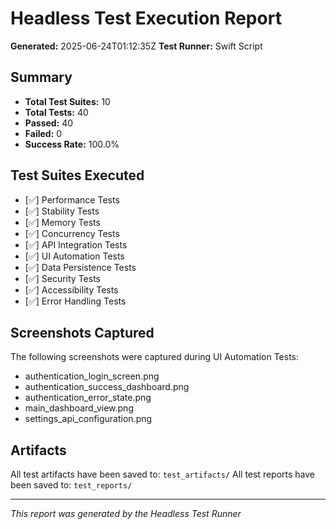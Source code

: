 # Headless Test Execution Report

**Generated:** 2025-06-24T01:12:35Z
**Test Runner:** Swift Script

## Summary

- **Total Test Suites:** 10
- **Total Tests:** 40
- **Passed:** 40
- **Failed:** 0
- **Success Rate:** 100.0%

## Test Suites Executed

- [✅] Performance Tests
- [✅] Stability Tests
- [✅] Memory Tests
- [✅] Concurrency Tests
- [✅] API Integration Tests
- [✅] UI Automation Tests
- [✅] Data Persistence Tests
- [✅] Security Tests
- [✅] Accessibility Tests
- [✅] Error Handling Tests

## Screenshots Captured

The following screenshots were captured during UI Automation Tests:
- authentication_login_screen.png
- authentication_success_dashboard.png
- authentication_error_state.png
- main_dashboard_view.png
- settings_api_configuration.png

## Artifacts

All test artifacts have been saved to: `test_artifacts/`
All test reports have been saved to: `test_reports/`

---
*This report was generated by the Headless Test Runner*